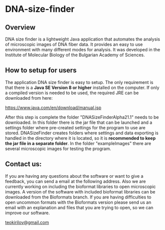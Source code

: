 # DNA-size-finder

## Overview
DNA size finder is a lightweight Java application that automates the analysis of microscopic images of DNA fiber data. It provides an easy to use environment with many different modes for analysis. It was developed in the Institute of Molecular Biology of the Bulgarian Academy of Sciences.

## How to setup for users
The application DNA size finder is easy to setup. The only requirement is that there is a **Java SE Version 8 or higher** installed on the computer. If only a compiled version is  needed to be used, the required JRE can be downloaded from here:

https://www.java.com/en/download/manual.jsp

After this step is complete the folder "DNASizeFinderAlpha21.1" needs to be downloaded. In this folder there is the jar file that can be launched and a settings folder where pre-created settings for the program to use are stored. DNASizeFinder creates folders where settings and data exporting is handled in the directory where it is located, so it is **recommended to keep the jar file in a separate folder**. In the folder "exampleImages" there are several microscopic images for testing the program.

## Contact us:
If you are having any questions about the software or want to give a feedback, you can send a email at the following address. Also we are currently working on including the bioformat libraries to open microscopic images. A version of the software with included bioformat libraries can be downloaded from the Bioformats branch. If you are having difficulties to open uncommon formats with the Bioformats version please send us an email with an explanation and files that you are trying to open, so we can improve our software.

teokirilov@gmail.com
